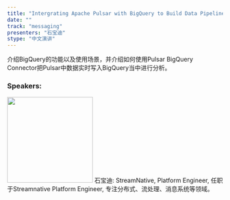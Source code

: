```yaml
---
title: "Intergrating Apache Pulsar with BigQuery to Build Data Pipeline"
date: "" 
track: "messaging"
presenters: "石宝迪"
stype: "中文演讲"
---
```

介绍BigQuery的功能以及使用场景，并介绍如何使用Pulsar BigQuery Connector把Pulsar中数据实时写入BigQuery当中进行分析。
 ### Speakers: 
 <img src="images/speaker/1205.png" width="200" />
 石宝迪: StreamNative, Platform Engineer, 任职于Streamnative Platform Engineer, 专注分布式、流处理、消息系统等领域。
 